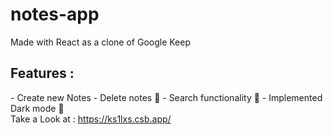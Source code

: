 # notes-app

Made with React as a clone of Google Keep
<h2>Features :</h2>
- Create new Notes
- Delete notes 🚮
- Search functionality 🔎
- Implemented Dark mode 🌙
<br/>
Take a Look at : <a href="https://ks1lxs.csb.app/">https://ks1lxs.csb.app/</a>
 
